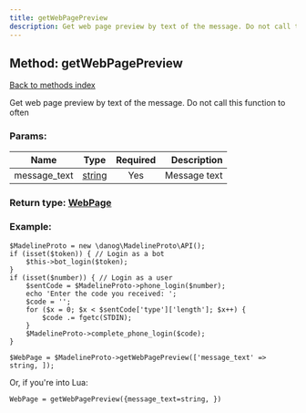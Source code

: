 ```yaml
---
title: getWebPagePreview
description: Get web page preview by text of the message. Do not call this function to often
---
```

## Method: getWebPagePreview  
[Back to methods index](index.md)


Get web page preview by text of the message. Do not call this function to often

### Params:

| Name     |    Type       | Required | Description |
|----------|:-------------:|:--------:|------------:|
|message\_text|[string](../types/string.md) | Yes|Message text|


### Return type: [WebPage](../types/WebPage.md)

### Example:


```
$MadelineProto = new \danog\MadelineProto\API();
if (isset($token)) { // Login as a bot
    $this->bot_login($token);
}
if (isset($number)) { // Login as a user
    $sentCode = $MadelineProto->phone_login($number);
    echo 'Enter the code you received: ';
    $code = '';
    for ($x = 0; $x < $sentCode['type']['length']; $x++) {
        $code .= fgetc(STDIN);
    }
    $MadelineProto->complete_phone_login($code);
}

$WebPage = $MadelineProto->getWebPagePreview(['message_text' => string, ]);
```

Or, if you're into Lua:

```
WebPage = getWebPagePreview({message_text=string, })
```

